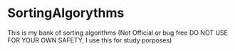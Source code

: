 # SortingAlgorythms
This is my bank of sorting algorithms (Not Official or bug free DO NOT USE FOR YOUR OWN SAFETY, I use this for study porposes)
